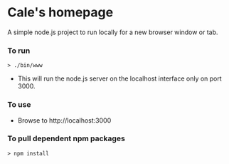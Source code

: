 # Cale's homepage

A simple node.js project to run locally for a new browser window or tab.

### To run
`> ./bin/www`

- This will run the node.js server on the localhost interface only on port 3000.

### To use
- Browse to http://localhost:3000

### To pull dependent npm packages
`> npm install`

